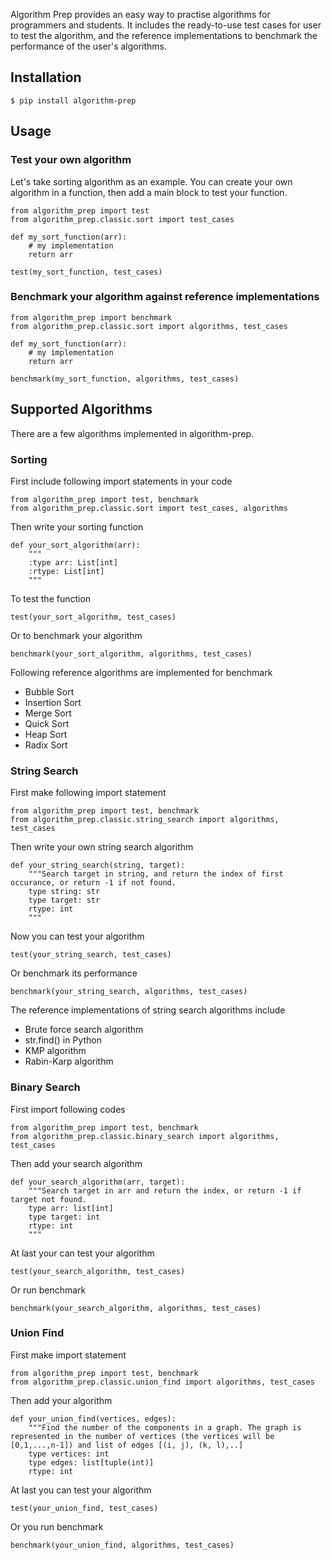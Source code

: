 Algorithm Prep provides an easy way to practise algorithms for programmers and students. It includes the ready-to-use test cases for user to test the algorithm, and the reference implementations to benchmark the performance of the user's algorithms.

## Installation

```
$ pip install algorithm-prep
```

## Usage

### Test your own algorithm

Let's take sorting algorithm as an example. You can create your own algorithm in a function, then add a main block to test your function.

```
from algorithm_prep import test
from algorithm_prep.classic.sort import test_cases

def my_sort_function(arr):
    # my implementation
    return arr
    
test(my_sort_function, test_cases)
```

### Benchmark your algorithm against reference implementations

```
from algorithm_prep import benchmark
from algorithm_prep.classic.sort import algorithms, test_cases

def my_sort_function(arr):
    # my implementation
    return arr
    
benchmark(my_sort_function, algorithms, test_cases)
```

## Supported Algorithms

There are a few algorithms implemented in algorithm-prep. 

### Sorting

First include following import statements in your code

```
from algorithm_prep import test, benchmark
from algorithm_prep.classic.sort import test_cases, algorithms
```

Then write your sorting function

```
def your_sort_algorithm(arr):
	"""
    :type arr: List[int]
    :rtype: List[int]
    """
```

To test the function

```
test(your_sort_algorithm, test_cases)
```

Or to benchmark your algorithm

```
benchmark(your_sort_algorithm, algorithms, test_cases)
```

Following reference algorithms are implemented for benchmark

* Bubble Sort
* Insertion Sort
* Merge Sort
* Quick Sort
* Heap Sort
* Radix Sort

### String Search

First make following import statement

```
from algorithm_prep import test, benchmark
from algorithm_prep.classic.string_search import algorithms, test_cases
```

Then write your own string search algorithm

```
def your_string_search(string, target):
	"""Search target in string, and return the index of first occurance, or return -1 if not found.
	type string: str
	type target: str
	rtype: int
	"""
```

Now you can test your algorithm

```
test(your_string_search, test_cases)
```

Or benchmark its performance

```
benchmark(your_string_search, algorithms, test_cases)
```

The reference implementations of string search algorithms include

* Brute force search algorithm
* str.find() in Python
* KMP algorithm
* Rabin-Karp algorithm

### Binary Search

First import following codes

```
from algorithm_prep import test, benchmark
from algorithm_prep.classic.binary_search import algorithms, test_cases
```

Then add your search algorithm

```
def your_search_algorithm(arr, target):
	"""Search target in arr and return the index, or return -1 if target not found.
	type arr: list[int]
	type target: int
	rtype: int
	"""
```

At last your can test your algorithm

```
test(your_search_algorithm, test_cases)
```

Or run benchmark

```
benchmark(your_search_algorithm, algorithms, test_cases)
```

### Union Find

First make import statement

```
from algorithm_prep import test, benchmark
from algorithm_prep.classic.union_find import algorithms, test_cases
```

Then add your algorithm

```
def your_union_find(vertices, edges):
	"""Find the number of the components in a graph. The graph is represented in the number of vertices (the vertices will be [0,1,...,n-1]) and list of edges [(i, j), (k, l),..]
	type vertices: int
	type edges: list[tuple(int)]
	rtype: int
```

At last you can test your algorithm

```
test(your_union_find, test_cases)
```

Or you run benchmark

```
benchmark(your_union_find, algorithms, test_cases)
```

